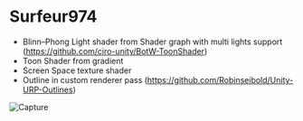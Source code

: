 # Surfeur974
- Blinn–Phong Light shader from Shader graph with multi lights support (https://github.com/ciro-unity/BotW-ToonShader)
- Toon Shader from gradient 
- Screen Space texture shader
- Outline in custom renderer pass (https://github.com/Robinseibold/Unity-URP-Outlines)

![Capture](https://user-images.githubusercontent.com/90988952/217340732-b90c4a21-2117-48e1-9541-8aea96e70bbb.PNG)
